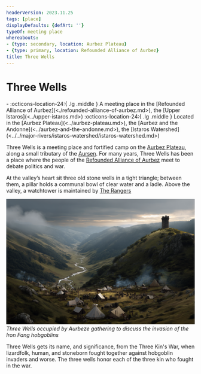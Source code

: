 ```yaml
---
headerVersion: 2023.11.25
tags: [place]
displayDefaults: {defArt: ''}
typeOf: meeting place
whereabouts:
- {type: secondary, location: Aurbez Plateau}
- {type: primary, location: Refounded Alliance of Aurbez}
title: Three Wells
---
```

# Three Wells
<div class="grid cards ext-narrow-margin ext-one-column" markdown>
-    :octicons-location-24:{ .lg .middle } A meeting place in the [Refounded Alliance of Aurbez](<./refounded-alliance-of-aurbez.md>), the [Upper Istaros](<../upper-istaros.md>)  
    :octicons-location-24:{ .lg .middle } Located in the [Aurbez Plateau](<../aurbez-plateau.md>), the [Aurbez and the Andonne](<../aurbez-and-the-andonne.md>), the [Istaros Watershed](<../../major-rivers/istaros-watershed/istaros-watershed.md>)  
</div>


Three Wells is a meeting place and fortified camp on the [Aurbez Plateau](<../aurbez-plateau.md>), along a small tributary of the [Aursen](<../../major-rivers/istaros-watershed/aursen.md>). For many years, Three Wells has been a place where the people of the [Refounded Alliance of Aurbez](<./refounded-alliance-of-aurbez.md>) meet to debate politics and war. 

At the valley’s heart sit three old stone wells in a tight triangle; between them, a pillar holds a communal bowl of clear water and a ladle. Above the valley, a watchtower is maintained by [The Rangers](<../../../groups/the-rangers.md>)

![Three Wells](../../../assets/three-wells.png)
*Three Wells occupied by Aurbeze gathering to discuss the invasion of the Iron Fang hobgoblins*

Three Wells gets its name, and significance, from the Three Kin's War, when lizardfolk, human, and stoneborn fought together against hobgoblin invaders and worse. The three wells honor each of the three kin who fought in the war. 